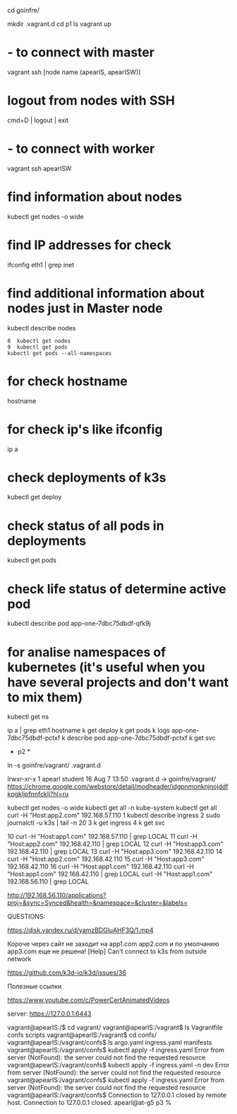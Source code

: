 
cd goinfre/

mkdir .vagrant.d
cd p1
ls
vagrant up

# - to connect with master

vagrant ssh [node name (apearlS, apearlSW)]

# logout from nodes with SSH
cmd+D | logout | exit
# - to connect with worker
vagrant ssh apearlSW 

# find information about nodes
kubectl get nodes -o wide 
# find IP addresses for check
ifconfig eth1 | grep inet

# find additional information about nodes just in Master node
kubectl describe nodes

    8  kubectl get nodes
    9  kubectl get pods
    kubectl get pods --all-namespaces
# for check hostname
hostname

# for check ip's like ifconfig 
ip a

# check deployments of k3s

kubectl get deploy

# check status of all pods in deployments

kubectl get pods

# check life status of determine active pod

kubectl describe pod app-one-7dbc75dbdf-qfk9j

# for analise namespaces of kubernetes (it's useful when you have several projects and don't want to mix them)

kubectl get ns

ip a | grep eth1
hostname
k get deploy
k get pods
k logs app-one-7dbc75dbdf-pctxf
k describe pod app-one-7dbc75dbdf-pctxf
k get svc

* p2 *

ln -s goinfre/vagrant/ .vagrant.d

lrwxr-xr-x   1 apearl  student    16 Aug  7 13:50 .vagrant.d -> goinfre/vagrant/
https://chrome.google.com/webstore/detail/modheader/idgpnmonknjnojddfkpgkljpfnnfcklj?hl=ru


kubectl get nodes -o wide
kubectl get all -n kube-system
kubectl get all 
curl -H "Host:app2.com" 192.168.57.110
    1  kubectl describe ingress
    2  sudo journalctl -u k3s | tail -n 20
    3  k get ingress
    4  k get svc

   10  curl -H "Host:app1.com" 192.168.57.110 | grep LOCAL
   11  curl -H "Host:app2.com" 192.168.42.110 | grep LOCAL
   12  curl -H "Host:app3.com" 192.168.42.110 | grep LOCAL
   13  curl -H "Host:app3.com" 192.168.42.110 
   14  curl -H "Host:app2.com" 192.168.42.110
   15  curl -H "Host:app3.com" 192.168.42.110
   16  curl -H "Host:app1.com" 192.168.42.110
curl -H "Host:app1.com" 192.168.42.110 | grep LOCAL
curl -H "Host:app1.com" 192.168.56.110 | grep LOCAL 

http://192.168.56.110/applications?proj=&sync=Synced&health=&namespace=&cluster=&labels=



QUESTIONS:

https://disk.yandex.ru/d/yamzBDGluAHF3Q/1.mp4

Короче через сайт не заходит на app1.com app2.com и по умолчанию app3.com
еще не решена!
[Help] Can't connect to k3s from outside network

https://github.com/k3d-io/k3d/issues/36



Полезные ссылки 

https://www.youtube.com/c/PowerCertAnimatedVideos

server: https://127.0.0.1:6443

vagrant@apearlS:/$ cd vagrant/
vagrant@apearlS:/vagrant$ ls
Vagrantfile  confs  scripts
vagrant@apearlS:/vagrant$ cd confs/
vagrant@apearlS:/vagrant/confs$ ls
argo.yaml  ingress.yaml  manifests
vagrant@apearlS:/vagrant/confs$ kubectl apply -f ingress.yaml 
Error from server (NotFound): the server could not find the requested resource
vagrant@apearlS:/vagrant/confs$ kubectl apply -f ingress.yaml -n dev
Error from server (NotFound): the server could not find the requested resource
vagrant@apearlS:/vagrant/confs$ kubectl apply -f ingress.yaml 
Error from server (NotFound): the server could not find the requested resource
vagrant@apearlS:/vagrant/confs$ Connection to 127.0.0.1 closed by remote host.
Connection to 127.0.0.1 closed.
apearl@at-g5 p3 % 